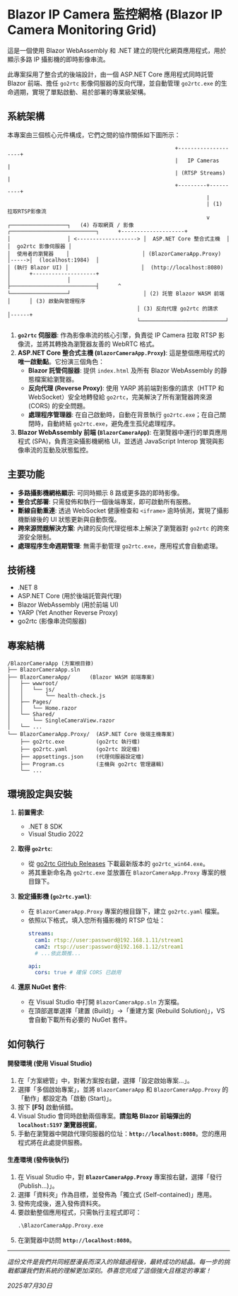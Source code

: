 ﻿# Blazor IP Camera 監控網格 (Blazor IP Camera Monitoring Grid)

這是一個使用 Blazor WebAssembly 和 .NET 建立的現代化網頁應用程式，用於顯示多路 IP 攝影機的即時影像串流。

此專案採用了整合式的後端設計，由一個 ASP.NET Core 應用程式同時託管 Blazor 前端、擔任 `go2rtc` 影像伺服器的反向代理，並自動管理 `go2rtc.exe` 的生命週期，實現了單點啟動、易於部署的專業級架構。

## 系統架構

本專案由三個核心元件構成，它們之間的協作關係如下圖所示：

```
                                                     +--------------------+
                                                     |   IP Cameras       |
                                                     | (RTSP Streams)     |
                                                     +---------+----------+
                                                               |
                                                               | (1) 拉取RTSP影像流
                                                               v
┌──────────────────┐   (4) 存取網頁 / 影像   ┌───────────────────────────┐      +--------------------+
│                  │ <-------------------> │  ASP.NET Core 整合式主機  │      │  go2rtc 影像伺服器 │
│  使用者的瀏覽器    │                       │ (BlazorCameraApp.Proxy)   │----->│  (localhost:1984)  │
│ (執行 Blazor UI) │                       │  (http://localhost:8080)  │      +--------------------+
│                  │                       ├───────────────────────────┤      ^
└──────────────────┘                       │ (2) 託管 Blazor WASM 前端 │      │ (3) 啟動與管理程序
                                         │ (3) 反向代理 go2rtc 的請求  │------+
                                         └───────────────────────────┘
```

1.  **`go2rtc` 伺服器**: 作為影像串流的核心引擎，負責從 IP Camera 拉取 RTSP 影像流，並將其轉換為瀏覽器友善的 WebRTC 格式。
2.  **ASP.NET Core 整合式主機 (`BlazorCameraApp.Proxy`)**: 這是整個應用程式的**唯一啟動點**。它扮演三個角色：
    * **Blazor 託管伺服器**: 提供 `index.html` 及所有 Blazor WebAssembly 的靜態檔案給瀏覽器。
    * **反向代理 (Reverse Proxy)**: 使用 YARP 將前端對影像的請求（HTTP 和 WebSocket）安全地轉發給 `go2rtc`，完美解決了所有瀏覽器跨來源 (CORS) 的安全問題。
    * **處理程序管理器**: 在自己啟動時，自動在背景執行 `go2rtc.exe`；在自己關閉時，自動終結 `go2rtc.exe`，避免產生孤兒處理程序。
3.  **Blazor WebAssembly 前端 (`BlazorCameraApp`)**: 在瀏覽器中運行的單頁應用程式 (SPA)，負責渲染攝影機網格 UI，並透過 JavaScript Interop 實現與影像串流的互動及狀態監控。

## 主要功能

* **多路攝影機網格顯示**: 可同時顯示 8 路或更多路的即時影像。
* **整合式部署**: 只需發佈和執行一個後端專案，即可啟動所有服務。
* **斷線自動重連**: 透過 WebSocket 健康檢查和 `<iframe>` 逾時偵測，實現了攝影機斷線後的 UI 狀態更新與自動恢復。
* **跨來源問題解決方案**: 內建的反向代理從根本上解決了瀏覽器對 `go2rtc` 的跨來源安全限制。
* **處理程序生命週期管理**: 無需手動管理 `go2rtc.exe`，應用程式會自動處理。

## 技術棧

* .NET 8
* ASP.NET Core (用於後端託管與代理)
* Blazor WebAssembly (用於前端 UI)
* YARP (Yet Another Reverse Proxy)
* go2rtc (影像串流伺服器)

## 專案結構

```
/BlazorCameraApp (方案根目錄)
├── BlazorCameraApp.sln
├── BlazorCameraApp/      (Blazor WASM 前端專案)
│   ├── wwwroot/
│   │   └── js/
│   │       └── health-check.js
│   ├── Pages/
│   │   └── Home.razor
│   └── Shared/
│       └── SingleCameraView.razor
│   └── ...
└── BlazorCameraApp.Proxy/  (ASP.NET Core 後端主機專案)
    ├── go2rtc.exe          (go2rtc 執行檔)
    ├── go2rtc.yaml         (go2rtc 設定檔)
    ├── appsettings.json    (代理伺服器設定檔)
    ├── Program.cs          (主機與 go2rtc 管理邏輯)
    └── ...
```

## 環境設定與安裝

1.  **前置需求**:
    * .NET 8 SDK
    * Visual Studio 2022

2.  **取得 `go2rtc`**:
    * 從 [go2rtc GitHub Releases](https://github.com/AlexxIT/go2rtc/releases) 下載最新版本的 `go2rtc_win64.exe`。
    * 將其重新命名為 `go2rtc.exe` 並放置在 `BlazorCameraApp.Proxy` 專案的根目錄下。

3.  **設定攝影機 (`go2rtc.yaml`)**:
    * 在 `BlazorCameraApp.Proxy` 專案的根目錄下，建立 `go2rtc.yaml` 檔案。
    * 依照以下格式，填入您所有攝影機的 RTSP 位址：
      ```yaml
      streams:
        cam1: rtsp://user:password@192.168.1.11/stream1
        cam2: rtsp://user:password@192.168.1.12/stream1
        # ...依此類推...

      api:
        cors: true # 確保 CORS 已啟用
      ```

4.  **還原 NuGet 套件**:
    * 在 Visual Studio 中打開 `BlazorCameraApp.sln` 方案檔。
    * 在頂部選單選擇「建置 (Build)」->「重建方案 (Rebuild Solution)」，VS 會自動下載所有必要的 NuGet 套件。

## 如何執行

#### 開發環境 (使用 Visual Studio)

1.  在「方案總管」中，對著方案按右鍵，選擇「設定啟始專案...」。
2.  選擇「多個啟始專案」，並將 `BlazorCameraApp` 和 `BlazorCameraApp.Proxy` 的「動作」都設定為「啟動 (Start)」。
3.  按下 **[F5]** 啟動偵錯。
4.  Visual Studio 會同時啟動兩個專案。**請忽略 Blazor 前端彈出的 `localhost:5197` 瀏覽器視窗**。
5.  手動在瀏覽器中開啟代理伺服器的位址：**`http://localhost:8080`**。您的應用程式將在此處提供服務。

#### 生產環境 (發佈後執行)

1.  在 Visual Studio 中，對 **`BlazorCameraApp.Proxy`** 專案按右鍵，選擇「發行 (Publish...)」。
2.  選擇「資料夾」作為目標，並發佈為「獨立式 (Self-contained)」應用。
3.  發佈完成後，進入發佈資料夾。
4.  要啟動整個應用程式，只需執行主程式即可：
    ```cmd
    .\BlazorCameraApp.Proxy.exe
    ```
5.  在瀏覽器中訪問 **`http://localhost:8080`**。

---

*這份文件是我們共同經歷漫長而深入的除錯過程後，最終成功的結晶。每一步的挑戰都讓我們對系統的理解更加深刻。恭喜您完成了這個強大且穩定的專案！*

*2025年7月30日*